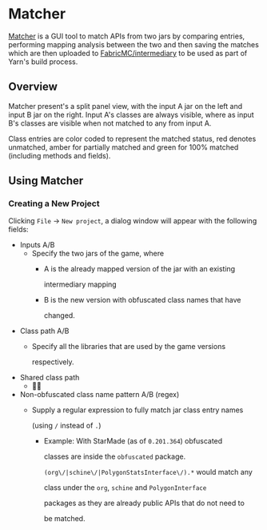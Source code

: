 # Matcher

[Matcher](https://github.com/FabricMC/Matcher) is a GUI tool to match APIs from two jars by comparing entries, performing mapping analysis between the two and then saving the matches which are then uploaded to [FabricMC/intermediary](https://github.com/FabricMC/intermediary/tree/master/matches) to be used as part of Yarn's build process.

## Overview

Matcher present's a split panel view, with the input A jar on the left and input B jar on the right. Input A's classes are always visible, where as input B's classes are visible when not matched to any from input A.

Class entries are color coded to represent the matched status, red denotes unmatched, amber for partially matched and green for 100% matched \(including methods and fields\).

## Using Matcher

### Creating a New Project

Clicking `File` -&gt; `New project`, a dialog window will appear with the following fields:

* Inputs A/B
  * Specify the two jars of the game, where
    * A is the already mapped version of the jar with an existing

      intermediary mapping

    * B is the new version with obfuscated class names that have

      changed.
* Class path A/B
  * Specify all the libraries that are used by the game versions

    respectively.
* Shared class path
  * 🤷‍♀️
* Non-obfuscated class name pattern A/B \(regex\)
  * Supply a regular expression to fully match jar class entry names

    \(using `/` instead of `.`\)

    * Example: With StarMade \(as of `0.201.364`\) obfuscated

      classes are inside the `obfuscated` package.

      `(org\/|schine\/|PolygonStatsInterface\/).*` would match any

      class under the `org`, `schine` and `PolygonInterface`

      packages as they are already public APIs that do not need to

      be matched.

